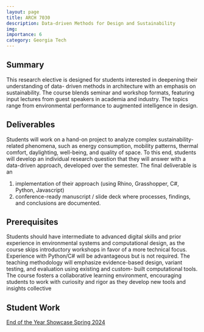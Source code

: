 ```yaml
---
layout: page
title: ARCH 7030
description: Data-driven Methods for Design and Sustainability
img:
importance: 6
category: Georgia Tech
---
```


## Summary

This research elective is designed for students interested in deepening their understanding of data-
driven methods in architecture with an emphasis on sustainability. The course blends seminar and workshop
formats, featuring input lectures from guest speakers in academia and industry. The topics range from
environmental performance to augmented intelligence in design.

## Deliverables

Students will work on a hand-on project to analyze complex sustainability-related phenomena,
such as energy consumption, mobility patterns, thermal comfort, daylighting, well-being, and quality of space.
To this end, students will develop an individual research question that they will answer with a data-driven
approach, developed over the semester. The final deliverable is an

1. implementation of their approach (using
   Rhino, Grasshopper, C#, Python, Javascript)
1. conference-ready manuscript / slide deck where processes, findings, and
   conclusions are documented.

## Prerequisites

Students should have intermediate to advanced digital skills and prior experience in
environmental systems and computational design, as the course skips introductory workshops in favor of a
more technical focus. Experience with Python/C# will be advantageous but is not required. The teaching
methodology will emphasize evidence-based design, variant testing, and evaluation using existing and custom-
built computational tools. The course fosters a collaborative learning environment, encouraging students to
work with curiosity and rigor as they develop new tools and insights collective

## Student Work

[End of the Year Showcase Spring 2024](https://docs.google.com/presentation/d/1RIA9eXbKeIs5qVsY4dk0Hmx-pkCRkQFzZ57IIxE_gdo/edit?usp=sharing)
